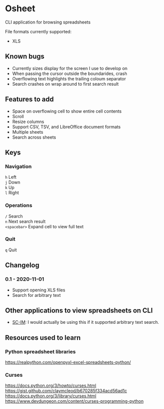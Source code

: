 
# Osheet

CLI application for browsing spreadsheets

File formats currently supported:
- XLS


## Known bugs

- Currently sizes display for the screen I use to develop on
- When passing the cursor outside the boundarides, crash
- Overflowing text highlights the trailing coloum separator
- Search crashes on wrap around to first search result


## Features to add

- Space on overflowing cell to show entire cell contents
- Scroll
- Resize columns
- Support CSV, TSV, and LibreOffice document formats
- Multiple sheets
- Search across sheets


## Keys

### Navigation

`h` Left  
`j` Down  
`k` Up  
`l` Right  

### Operations

`/` Search  
`n` Next search result  
`<spacebar>` Expand cell to view full text  

### Quit

`q` Quit  


## Changelog

### 0.1 - 2020-11-01
- Support opening XLS files
- Search for arbitrary text


## Other applications to view spreadsheets on CLI

- [SC-IM](https://github.com/andmarti1424/sc-im): I would actually be using this if it supported arbitrary text search.


## Resources used to learn

### Python spreadsheet libraries

https://realpython.com/openpyxl-excel-spreadsheets-python/

### Curses

https://docs.python.org/3/howto/curses.html
https://gist.github.com/claymcleod/b670285f334acd56ad1c
https://docs.python.org/3/library/curses.html
https://www.devdungeon.com/content/curses-programming-python


